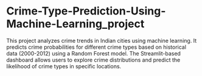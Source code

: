 # Crime-Type-Prediction-Using-Machine-Learning_project
This project analyzes crime trends in Indian cities using machine learning. It predicts crime probabilities for different crime types based on historical data (2000-2012) using a Random Forest model. The Streamlit-based dashboard allows users to explore crime distributions and predict the likelihood of crime types in specific locations.
